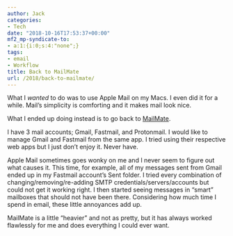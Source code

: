 ```yaml
---
author: Jack
categories:
- Tech
date: "2018-10-16T17:53:37+00:00"
mf2_mp-syndicate-to:
- a:1:{i:0;s:4:"none";}
tags:
- email
- Workflow
title: Back to MailMate
url: /2018/back-to-mailmate/
---
```

What I _wanted_ to do was to use Apple Mail on my Macs. I even did it for a while. Mail&#8217;s simplicity is comforting and it makes mail look nice.

What I ended up doing instead is to go back to [MailMate][1].

I have 3 mail accounts; Gmail, Fastmail, and Protonmail. I would like to manage Gmail and Fastmail from the same app. I tried using their respective web apps but I just don&#8217;t enjoy it. Never have.

Apple Mail sometimes goes wonky on me and I never seem to figure out what causes it. This time, for example, all of my messages sent from Gmail ended up in my Fastmail account&#8217;s Sent folder. I tried every combination of changing/removing/re-adding SMTP credentials/servers/accounts but could not get it working right. I then started seeing messages in &#8220;smart&#8221; mailboxes that should not have been there. Considering how much time I spend in email, these little annoyances add up.

MailMate is a little &#8220;heavier&#8221; and not as pretty, but it has always worked flawlessly for me and does everything I could ever want.

 [1]: https://freron.com